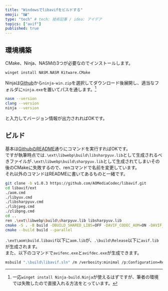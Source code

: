```yaml
---
title: "Windowsでlibavifをビルドする"
emoji: "🖼️"
type: "tech" # tech: 技術記事 / idea: アイデア
topics: ["avif"]
published: true
---
```


## 環境構築

CMake、Ninja、NASMの3つが必要なのでインストールします。  

```sh
winget install NASM.NASM Kitware.CMake
```

Ninjaは[Github](https://github.com/ninja-build/ninja/releases/tag/v1.11.1)から`ninja-win.zip`を選択してダウンロード後展開し、適当なフォルダに`ninja.exe`を置いてパスを通します。[^1]  

[^1]: 一応`winget install Ninja-build.Ninja`が使えるはずですが、筆者の環境では失敗したので直接入れる方法をとっています。  

```sh
nasm --version
clang --version
ninja --version
```

と入力してバージョン情報が出力されればOKです。

## ビルド

基本は[GithubのREADME](https://github.com/AOMediaCodec/libavif?tab=readme-ov-file#build-everything-from-scratch)通りにコマンドを実行すればOKです。  
ですが執筆時点では`.\ext\libwebp\build\libsharpyuv.lib`として生成されるべきファイルが`.\ext\libwebp\build\sharpyuv.lib`として生成されてしまいその後のCMakeに失敗するので、renコマンドで名前を変更しています。  
それ以外のコマンドはREADMEに書いてあるものと一緒です。  

```sh
git clone -b v1.0.3 https://github.com/AOMediaCodec/libavif.git
cd libavif/ext
./aom.cmd
./libyuv.cmd
./libsharpyuv.cmd
./libjpeg.cmd
./zlibpng.cmd
cd ..
ren .\ext\libwebp\build\sharpyuv.lib libsharpyuv.lib
cmake -S . -B build -DBUILD_SHARED_LIBS=OFF -DAVIF_CODEC_AOM=ON -DAVIF_LOCAL_AOM=ON -DAVIF_LOCAL_LIBYUV=ON -DAVIF_LOCAL_LIBSHARPYUV=ON -DAVIF_LOCAL_JPEG=ON -DAVIF_LOCAL_ZLIBPNG=ON -DAVIF_BUILD_APPS=ON
cmake --build build --parallel
```

`.\ext\aom\build.libavif`以下に`aom.lib`が、`.\build\Release`以下に`avif.lib`が生成されます。  
また、以下のコマンドで`avifenc.exe`と`avifdec.exe`が生成できます。  

```sh
msbuild ".\build\libavif.sln" /m /verbosity:minimal /p:Configuration=Release
```

